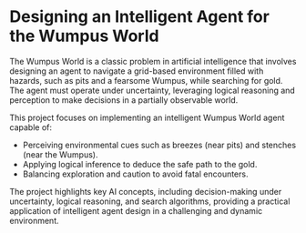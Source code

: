# Designing an Intelligent Agent for the Wumpus World

The Wumpus World is a classic problem in artificial intelligence that involves designing an agent to navigate a grid-based environment filled with hazards, such as pits and a fearsome Wumpus, while searching for gold. The agent must operate under uncertainty, leveraging logical reasoning and perception to make decisions in a partially observable world.

This project focuses on implementing an intelligent Wumpus World agent capable of:

- Perceiving environmental cues such as breezes (near pits) and stenches (near the Wumpus).
- Applying logical inference to deduce the safe path to the gold.
- Balancing exploration and caution to avoid fatal encounters.

The project highlights key AI concepts, including decision-making under uncertainty, logical reasoning, and search algorithms, providing a practical application of intelligent agent design in a challenging and dynamic environment.

